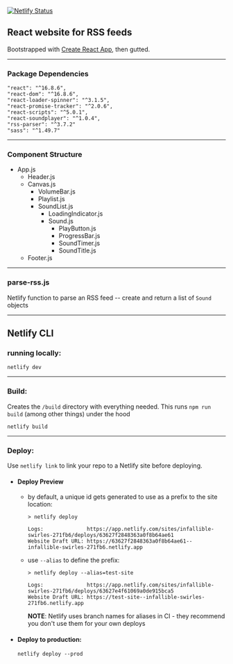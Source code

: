 [![Netlify Status](https://api.netlify.com/api/v1/badges/2f44b19a-4cfc-4887-8795-b04a3a01e34f/deploy-status)](https://app.netlify.com/sites/infallible-swirles-271fb6/deploys)

## React website for RSS feeds

Bootstrapped with [Create React App](https://github.com/facebook/create-react-app), then gutted.

---

### **Package Dependencies**

    "react": "^16.8.6",
    "react-dom": "^16.8.6",
    "react-loader-spinner": "^3.1.5",
    "react-promise-tracker": "^2.0.6",
    "react-scripts": "^5.0.1",
    "react-soundplayer": "^1.0.4",
    "rss-parser": "^3.7.2"
    "sass": "^1.49.7"

---

### **Component Structure**

- App.js
    - Header.js
    - Canvas.js
      - VolumeBar.js
      - Playlist.js
      - SoundList.js
          - LoadingIndicator.js
          - Sound.js
              - PlayButton.js
              - ProgressBar.js
              - SoundTimer.js
              - SoundTitle.js
    - Footer.js

---

### parse-rss.js

Netlify function to parse an RSS feed -- create and return a list of `Sound` objects

---

## Netlify CLI

### running locally:

```
netlify dev
```

---

### Build:

Creates the `/build` directory with everything needed.  This runs `npm run build` (among other things) under the hood

```
netlify build
```

---

### Deploy:

Use `netlify link` to link your repo to a Netlify site before deploying.

-   #### Deploy Preview

    - by default, a unique id gets generated to use as a prefix to the site location:

      ```
      > netlify deploy

      Logs:              https://app.netlify.com/sites/infallible-swirles-271fb6/deploys/63627f2848363a0f8b64ae61
      Website Draft URL: https://63627f2848363a0f8b64ae61--infallible-swirles-271fb6.netlify.app
      ```

    - use `--alias` to define the prefix:


      ```
      > netlify deploy --alias=test-site

      Logs:              https://app.netlify.com/sites/infallible-swirles-271fb6/deploys/63627e4f61069a0de915bca5
      Website Draft URL: https://test-site--infallible-swirles-271fb6.netlify.app
      ```

      **NOTE**: Netlify uses branch names for aliases in CI - they recommend you don't use them for your own deploys


  - #### Deploy to production:

    ```
    netlify deploy --prod
    ```
